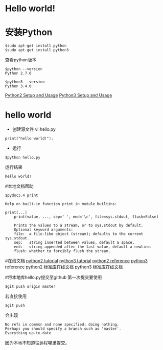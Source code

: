 # Hello world!

#  安装Python
```
$sudo apt-get install python
$sudo apt-get install python3
```
查看python版本
```
$python --version
Python 2.7.6
```
```
$python3 --version
Python 3.4.0
```
[Python2 Setup and Usage](https://docs.python.org/2/using/index.html)
[Python3 Setup and Usage](https://docs.python.org/3/using/index.html)

# hello world
* 创建源文件 vi hello.py
```
print("hello world!");
```
* 运行
```
$python hello.py
```
  运行结果
```
hello world!
```
#本地文档帮助
```
$pydoc3.4 print

Help on built-in function print in module builtins:

print(...)
    print(value, ..., sep=' ', end='\n', file=sys.stdout, flush=False)
    
    Prints the values to a stream, or to sys.stdout by default.
    Optional keyword arguments:
    file:  a file-like object (stream); defaults to the current sys.stdout.
    sep:   string inserted between values, default a space.
    end:   string appended after the last value, default a newline.
    flush: whether to forcibly flush the stream.

```

#在线文档
[python2 tutorial](http://docs.python.org/2.7/tutorial/)
[python3 tutorial](http://docs.python.org/3.4/tutorial/)
[python2 reference](https://docs.python.org/2/reference/index.html)
[python3 reference](https://docs.python.org/3/reference/index.html)
[python2 标准库在线文档](https://docs.python.org/2/library/index.html)
[python3 标准库在线文档](https://docs.python.org/3/library/index.html)


#将本地库hello.py提交至github
第一次提交要使用
```
$git push origin master
```
若直接使用
```
$git push
```
会出现
```
No refs in common and none specified; doing nothing.
Perhaps you should specify a branch such as 'master'.
Everything up-to-date
```
因为本地不知道往远程哪里提交。

